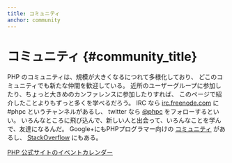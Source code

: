```yaml
---
title: コミュニティ
anchor: community
---
```


# コミュニティ {#community_title}

PHP のコミュニティは、規模が大きくなるにつれて多様化しており、
どこのコミュニティでも新たな仲間を歓迎している。
近所のユーザーグループに参加したり、ちょっと大きめのカンファレンスに参加したりすれば、
このページで紹介したことよりもずっと多くを学べるだろう。
IRC なら [irc.freenode.com][php-irc] に #phpc というチャンネルがあるし、
twitter なら [@phpc][phpc-twitter] をフォローするといい。
いろんなところに飛び込んで、新しい人と出会って、いろんなことを学んで、友達になるんだ。
Google+にもPHPプログラマー向けの [コミュニティ][php-programmers-gplus] があるし、
[StackOverflow][php-so] にもある。

[PHP 公式サイトのイベントカレンダー][php-calendar]


[php-irc]: https://webchat.freenode.net/?channels=phpc
[phpc-twitter]: https://twitter.com/phpc
[php-programmers-gplus]: https://plus.google.com/u/0/communities/104245651975268426012
[php-so]: https://stackoverflow.com/questions/tagged/php
[php-calendar]: https://secure.php.net/cal.php
